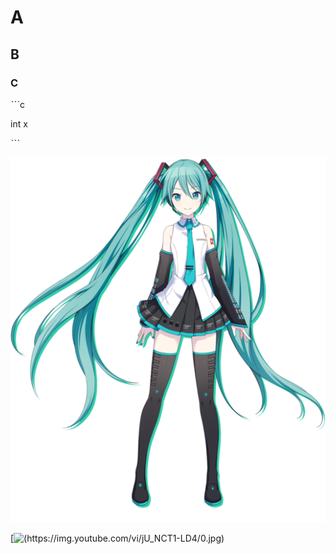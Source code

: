 # A

## B

### C



ˋˋˋc

int x

ˋˋˋ


![Hatsune_Miku_profile.png](Hatsune_Miku_profile.png)
 
[![(https://img.youtube.com/vi/jU_NCT1-LD4/0.jpg)](https://youtu.be/jU_NCT1-LD4)
